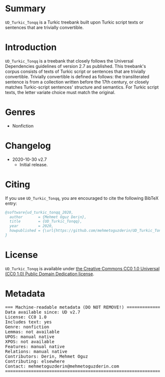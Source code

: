 # Summary
`UD_Turkic_Tonqq` is a Turkic treebank built upon Turkic script texts or sentences that are trivially convertible.


# Introduction
`UD_Turkic_Tonqq` is a treebank that closely follows the Universal Dependencies guidelines of version 2.7 as published.
This treebank's corpus consists of texts of Turkic script or sentences that are trivially convertible. Trivially
convertible is defined as follows: the transliterated sentence is from a collection written before the
17th century, or closely matches Turkic-script sentences' structure and semantics. For Turkic
script texts, the letter variate choice must match the original.


# Genres
* Nonfiction


# Changelog
* 2020-10-30 v2.7
  * Initial release.


# Citing
If you use `UD_Turkic_Tonqq`, you are encouraged to cite the following BibTeX entry:
```BibTeX
@software{ud_turkic_tonqq_2020,
  author       = {Mehmet Oguz Derin},
  title        = {UD_Turkic_Tonqq},
  year         = 2020,
  howpublished = {\url{https://github.com/mehmetoguzderin/UD_Turkic_Tonqq}}
}
```


# License
`UD_Turkic_Tonqq` is available under
[the Creative Commons CC0 1.0 Universal (CC0 1.0) Public Domain Dedication license](LICENSE.md).


# Metadata
<pre>
=== Machine-readable metadata (DO NOT REMOVE!) ================================
Data available since: UD v2.7
License: CC0 1.0
Includes text: yes
Genre: nonfiction
Lemmas: not available
UPOS: manual native
XPOS: not available
Features: manual native
Relations: manual native
Contributors: Derin, Mehmet Oguz
Contributing: elsewhere
Contact: mehmetoguzderin@mehmetoguzderin.com
===============================================================================
</pre>
